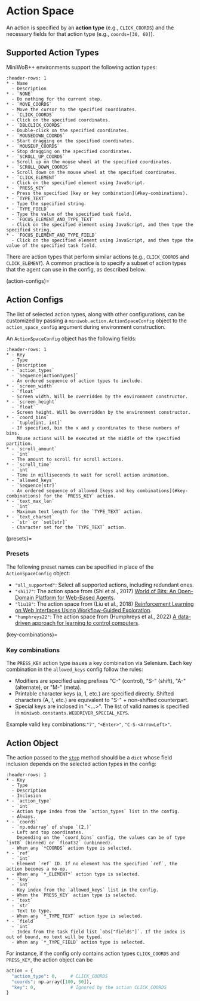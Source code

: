 # Action Space

An action is specified by an **action type** (e.g., `CLICK_COORDS`)
and the necessary fields for that action type (e.g., `coords=[30, 60]`).

## Supported Action Types

MiniWoB++ environments support the following action types:

```{list-table}
:header-rows: 1
* - Name
  - Description
* - `NONE`
  - Do nothing for the current step.
* - `MOVE_COORDS`
  - Move the cursor to the specified coordinates.
* - `CLICK_COORDS`
  - Click on the specified coordinates.
* - `DBLCLICK_COORDS`
  - Double-click on the specified coordinates.
* - `MOUSEDOWN_COORDS`
  - Start dragging on the specified coordinates.
* - `MOUSEUP_COORDS`
  - Stop dragging on the specified coordinates.
* - `SCROLL_UP_COORDS`
  - Scroll up on the mouse wheel at the specified coordinates.
* - `SCROLL_DOWN_COORDS`
  - Scroll down on the mouse wheel at the specified coordinates.
* - `CLICK_ELEMENT`
  - Click on the specified element using JavaScript.
* - `PRESS_KEY`
  - Press the specified [key or key combination](#key-combinations).
* - `TYPE_TEXT`
  - Type the specified string.
* - `TYPE_FIELD`
  - Type the value of the specified task field.
* - `FOCUS_ELEMENT_AND_TYPE_TEXT`
  - Click on the specified element using JavaScript, and then type the specified string.
* - `FOCUS_ELEMENT_AND_TYPE_FIELD`
  - Click on the specified element using JavaScript, and then type the value of the specified task field.
```

There are action types that perform similar actions (e.g., `CLICK_COORDS` and `CLICK_ELEMENT`).
A common practice is to specify a subset of action types that the agent can use in the config, as described below.

(action-configs)=
## Action Configs

The list of selected action types, along with other configurations, can be customized
by passing a `miniwob.action.ActionSpaceConfig` object to the `action_space_config` argument
during environment construction.

An `ActionSpaceConfig` object has the following fields:

```{list-table}
:header-rows: 1
* - Key
  - Type
  - Description
* - `action_types`
  - `Sequence[ActionTypes]`
  - An ordered sequence of action types to include.
* - `screen_width`
  - `float`
  - Screen width. Will be overridden by the environment constructor.
* - `screen_height`
  - `float`
  - Screen height. Will be overridden by the environment constructor.
* - `coord_bins`
  - `tuple[int, int]`
  - If specified, bin the x and y coordinates to these numbers of bins.
    Mouse actions will be executed at the middle of the specified partition.
* - `scroll_amount`
  - `int`
  - The amount to scroll for scroll actions.
* - `scroll_time`
  - `int`
  - Time in milliseconds to wait for scroll action animation.
* - `allowed_keys`
  - `Sequence[str]`
  - An ordered sequence of allowed [keys and key combinations](#key-combinations) for the `PRESS_KEY` action.
* - `text_max_len`
  - `int`
  - Maximum text length for the `TYPE_TEXT` action.
* - `text_charset`
  - `str` or `set[str]`
  - Character set for the `TYPE_TEXT` action.
```

(presets)=
### Presets

The following preset names can be specified in place of the `ActionSpaceConfig` object:

* `"all_supported"`: Select all supported actions, including redundant ones.
* `"shi17"`: The action space from (Shi et al., 2017)
  [World of Bits: An Open-Domain Platform for Web-Based Agents](http://proceedings.mlr.press/v70/shi17a/shi17a.pdf).
* `"liu18"`: The action space from (Liu et al., 2018)
  [Reinforcement Learning on Web Interfaces Using Workflow-Guided Exploration](https://arxiv.org/abs/1802.08802).
* `"humphreys22"`: The action space from (Humphreys et al., 2022)
  [A data-driven approach for learning to control computers](https://arxiv.org/abs/2202.08137).

(key-combinations)=
### Key combinations

The `PRESS_KEY` action type issues a key combination via Selenium.
Each key combination in the `allowed_keys` config follow the rules:

* Modifiers are specified using prefixes "C-" (control), "S-" (shift),
    "A-" (alternate), or "M-" (meta).
* Printable character keys (a, 1, etc.) are specified directly.
    Shifted characters (A, !, etc.) are equivalent to "S-" + non-shifted counterpart.
* Special keys are inclosed in "<...>". The list of valid names is specified in
    `miniwob.constants.WEBDRIVER_SPECIAL_KEYS`.

Example valid key combinations:`"7"`, `"<Enter>"`, `"C-S-<ArrowLeft>"`.


## Action Object

The action passed to the [`step`](https://gymnasium.farama.org/api/env/#gymnasium.Env.step) method
should be a `dict` whose field inclusion depends on the selected action types in the config:

```{list-table}
:header-rows: 1
* - Key
  - Type
  - Description
  - Inclusion
* - `action_type`
  - `int`
  - Action type index from the `action_types` list in the config.
  - Always.
* - `coords`
  - `np.ndarray` of shape `(2,)`
  - Left and top coordinates.
    Depending on the `coord_bins` config, the values can be of type `int8` (binned) or `float32` (unbinned).
  - When any `*COORDS` action type is selected.
* - `ref`
  - `int`
  - Element `ref` ID. If no element has the specified `ref`, the action becomes a no-op.
  - When any `*_ELEMENT*` action type is selected.
* - `key`
  - `int`
  - Key index from the `allowed_keys` list in the config.
  - When the `PRESS_KEY` action type is selected.
* - `text`
  - `str`
  - Text to type.
  - When any `*_TYPE_TEXT` action type is selected.
* - `field`
  - `int`
  - Index from the task field list `obs["fields"]`. If the index is out of bound, no text will be typed.
  - When any `*_TYPE_FIELD` action type is selected.
```

For instance, if the config only contains action types `CLICK_COORDS` and `PRESS_KEY`,
the action object can be

```python
action = {
  "action_type": 0,     # CLICK_COORDS
  "coords": np.array([100, 50]),
  "key": 0,             # Ignored by the action CLICK_COORDS
}
```

